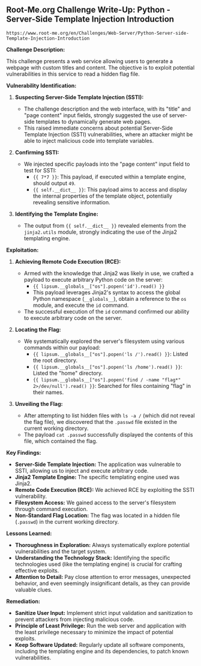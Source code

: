 ## Root-Me.org Challenge Write-Up: Python - Server-Side Template Injection Introduction
`https://www.root-me.org/en/Challenges/Web-Server/Python-Server-side-Template-Injection-Introduction`

**Challenge Description:**

This challenge presents a web service allowing users to generate a webpage with custom titles and content. The objective is to exploit potential vulnerabilities in this service to read a hidden flag file.

**Vulnerability Identification:**

1. **Suspecting Server-Side Template Injection (SSTI):**

   - The challenge description and the web interface, with its "title" and "page content" input fields, strongly suggested the use of server-side templates to dynamically generate web pages.
   - This raised immediate concerns about potential Server-Side Template Injection (SSTI) vulnerabilities, where an attacker might be able to inject malicious code into template variables.

2. **Confirming SSTI:**

   - We injected specific payloads into the "page content" input field to test for SSTI:
     - `{{ 7*7 }}`: This payload, if executed within a template engine, should output `49`.  
     - `{{ self.__dict__ }}`: This payload aims to access and display the internal properties of the template object, potentially revealing sensitive information.

3. **Identifying the Template Engine:**

   - The output from `{{ self.__dict__ }}` revealed elements from the `jinja2.utils` module, strongly indicating the use of the Jinja2 templating engine.

**Exploitation:**

1. **Achieving Remote Code Execution (RCE):**

   - Armed with the knowledge that Jinja2 was likely in use, we crafted a payload to execute arbitrary Python code on the server:
     - `{{ lipsum.__globals__["os"].popen('id').read() }}`
     - This payload leverages Jinja2's syntax to access the global Python namespace (`__globals__`), obtain a reference to the `os` module, and execute the `id` command. 
   - The successful execution of the `id` command confirmed our ability to execute arbitrary code on the server.

2. **Locating the Flag:**

   - We systematically explored the server's filesystem using various commands within our payload:
     - `{{ lipsum.__globals__["os"].popen('ls /').read() }}`: Listed the root directory.
     - `{{ lipsum.__globals__["os"].popen('ls /home').read() }}`: Listed the "home" directory.
     - `{{ lipsum.__globals__["os"].popen('find / -name "flag*" 2>/dev/null').read() }}`: Searched for files containing "flag" in their names. 

3. **Unveiling the Flag:**

   - After attempting to list hidden files with `ls -a /` (which did not reveal the flag file), we discovered that the `.passwd` file existed in the current working directory.
   - The payload `cat .passwd` successfully displayed the contents of this file, which contained the flag.

**Key Findings:**

- **Server-Side Template Injection:** The application was vulnerable to SSTI, allowing us to inject and execute arbitrary code.
- **Jinja2 Template Engine:** The specific templating engine used was Jinja2.
- **Remote Code Execution (RCE):** We achieved RCE by exploiting the SSTI vulnerability.
- **Filesystem Access:** We gained access to the server's filesystem through command execution.
- **Non-Standard Flag Location:** The flag was located in a hidden file (`.passwd`) in the current working directory.

**Lessons Learned:**

- **Thoroughness in Exploration:**  Always systematically explore potential vulnerabilities and the target system.
- **Understanding the Technology Stack:** Identifying the specific technologies used (like the templating engine) is crucial for crafting effective exploits.
- **Attention to Detail:** Pay close attention to error messages, unexpected behavior, and even seemingly insignificant details, as they can provide valuable clues.

**Remediation:**

- **Sanitize User Input:** Implement strict input validation and sanitization to prevent attackers from injecting malicious code.
- **Principle of Least Privilege:** Run the web server and application with the least privilege necessary to minimize the impact of potential exploits.
- **Keep Software Updated:** Regularly update all software components, including the templating engine and its dependencies, to patch known vulnerabilities. 
